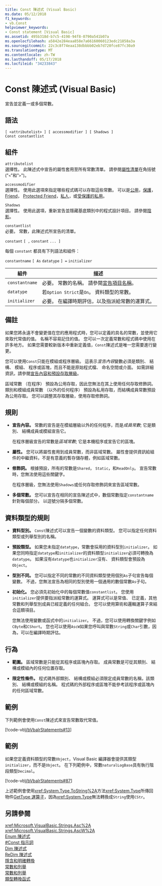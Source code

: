 ```yaml
---
title: Const 陳述式 (Visual Basic)
ms.date: 05/12/2018
f1_keywords:
- vb.Const
helpviewer_keywords:
- Const statement [Visual Basic]
ms.assetid: 495b318d-b7c5-4198-94f8-0790a541b07a
ms.openlocfilehash: a5842e284eaa858e7a66160060123edc21858a3a
ms.sourcegitcommit: 22c3c8f74eaa138dbbbb02eb7d720fce87fc30a9
ms.translationtype: MT
ms.contentlocale: zh-TW
ms.lasthandoff: 05/17/2018
ms.locfileid: "34233843"
---
```

# <a name="const-statement-visual-basic"></a>Const 陳述式 (Visual Basic)
宣告並定義一或多個常數。  
  
## <a name="syntax"></a>語法  
  
```  
[ <attributelist> ] [ accessmodifier ] [ Shadows ]   
Const constantlist  
```  
  
## <a name="parts"></a>組件  
 `attributelist`  
 選擇性。 此陳述式中宣告的屬性套用至所有常數清單。 請參閱[屬性清單](../../../visual-basic/language-reference/statements/attribute-list.md)在角括號 ("`<`"和"`>`")。  
  
 `accessmodifier`  
 選擇性。 使用此選項來指定哪些程式碼可以存取這些常數。 可以是[公用](../../../visual-basic/language-reference/modifiers/public.md)，[保護](../../../visual-basic/language-reference/modifiers/protected.md)， [Friend](../../../visual-basic/language-reference/modifiers/friend.md)， [Protected Friend](../modifiers/protected-friend.md)，[私人](../../../visual-basic/language-reference/modifiers/private.md)，或[受保護的私用](../../language-reference/modifiers/private-protected.md)。
  
 `Shadows`  
 選擇性。 使用此選項，重新宣告並隱藏基底類別中的程式設計項目。 請參閱[陰影](../../../visual-basic/language-reference/modifiers/shadows.md)。  
  
 `constantlist`  
 必要。 常數，此陳述式所宣告的清單。  
  
 `constant` `[ ,` `constant` `... ]`  
  
 每個 `constant` 都具有下列語法和組件：  
  
 `constantname` `[ As` `datatype` `] =` `initializer`  
  
|組件|描述|  
|----------|-----------------|  
|`constantname`|必要。 常數的名稱。 請參閱[宣告項目名稱](../../../visual-basic/programming-guide/language-features/declared-elements/declared-element-names.md)。|  
|`datatype`|若`Option Strict`是`On`。 資料類型的常數。|  
|`initializer`|必要。 在編譯時期評估，以及指派給常數的運算式。|  
  
## <a name="remarks"></a>備註  
 如果您將永遠不會變更值在您的應用程式時，您可以定義的具名的常數，並使用它來取代常值的值。 名稱不容易記住的值。 您可以一次定義常數和程式碼中使用在許多地方。 如果您需要較新版本中重新定義值，`Const`陳述式是唯一您需要進行變更。  
  
 您可以使用`Const`只能在模組或程序層級。 這表示*宣告內容*變數必須是類別、 結構、 模組、 程序或區塊，而且不能是原始程式檔、 命名空間或介面。 如需詳細資訊，請參閱[宣告內容和預設存取層級](../../../visual-basic/language-reference/statements/declaration-contexts-and-default-access-levels.md)。  
  
 區域常數 （在程序） 預設為公用存取，因此您無法在其上使用任何存取修飾詞。 類別和模組成員常數 （以外的任何程序） 預設為私用存取，而結構成員常數預設為公用存取。 您可以調整其存取層級，使用存取修飾詞。  
  
## <a name="rules"></a>規則  
  
-   **宣告內容。** 常數的宣告是在模組層級以外的任何程序，而是*成員常數*; 它是類別、 結構成員或模組宣告它。  
  
     在程序層級宣告的常數是*區域常數*; 它是本機程序或宣告它的區塊。  
  
-   **屬性。** 您可以將屬性套用到成員常數，而非區域常數。 屬性會提供資訊給組件的中繼資料，不是有意義的暫存儲存體，例如區域常數。  
  
-   **修飾詞。** 根據預設，所有的常數是`Shared`， `Static`，和`ReadOnly`。 宣告常數時，您無法使用這些關鍵字。  
  
     在程序層級，您無法使用`Shadows`或任何存取修飾詞來宣告區域常數。  
  
-   **多個常數。** 您可以宣告在相同的宣告陳述式中，數個常數指定`constantname`針對每個部分。 以逗號分隔多個常數。  
  
## <a name="data-type-rules"></a>資料類型的規則  
  
-   **資料型別。** `Const`陳述式可以宣告一個變數的資料類型。 您可以指定任何資料類型或列舉型別的名稱。  
  
-   **預設類型。** 如果您未指定`datatype`，常數會採用的資料型別`initializer`。 如果您同時指定`datatype`和`initializer`的資料類型`initializer`必須可轉換為`datatype`。 如果沒有`datatype`也`initializer`沒有、 資料類型會預設為`Object`。  
  
-   **型別不同。** 您可以指定不同的常數的不同資料類型使用個別`As`子句宣告每個變數。 不過，您無法宣告為相同的型別使用一個通用的數個常數`As`子句。  
  
-   **初始化。** 您必須先初始化中的每個常數值`constantlist`。 您使用`initializer`提供要指派給常數的運算式。 運算式可以是常值、 已定義，其他常數和列舉型別成員已經定義的任何組合。 您可以使用算術和邏輯運算子來結合這類項目。  
  
     您無法使用變數或函式中的`initializer`。 不過，您可以使用轉換關鍵字例如`CByte`和`CShort`。 您也可以使用`AscW`如果您呼叫與常數`String`或`Char`引數，因為，可以在編譯時期評估。  
  
## <a name="behavior"></a>行為  
  
-   **範圍。** 區域常數是只能從其程序或區塊內存取。 成員常數是可從其類別、 結構或模組內的任何位置存取。  
  
-   **限定性條件。** 程式碼外部類別、 結構或模組必須限定成員常數的名稱，該類別、 結構或模組的名稱。 程式碼的外部程序或區塊不能參考該程序或區塊內的任何區域常數。  
  
## <a name="example"></a>範例  
 下列範例會使用`Const`陳述式來宣告常數取代常值。  
  
 [!code-vb[VbVbalrStatements#13](../../../visual-basic/language-reference/error-messages/codesnippet/VisualBasic/const-statement_1.vb)]  
  
## <a name="example"></a>範例  
 如果您定義資料類型的常數`Object`，Visual Basic 編譯器會提供其類型`initializer`，而不是`Object`。 在下列範例中，常數`naturalLogBase`具有執行階段類型`Decimal`。  
  
 [!code-vb[VbVbalrStatements#87](../../../visual-basic/language-reference/error-messages/codesnippet/VisualBasic/const-statement_2.vb)]  
  
 上述範例會使用<xref:System.Type.ToString%2A>方法<xref:System.Type>所傳回物件[GetType 運算子](../../../visual-basic/language-reference/operators/gettype-operator.md)，因為<xref:System.Type>無法轉換成`String`使用`CStr`。  
  
## <a name="see-also"></a>另請參閱  
 <xref:Microsoft.VisualBasic.Strings.Asc%2A>  
 <xref:Microsoft.VisualBasic.Strings.AscW%2A>  
 [Enum 陳述式](../../../visual-basic/language-reference/statements/enum-statement.md)  
 [#Const 指示詞](../../../visual-basic/language-reference/directives/const-directive.md)  
 [Dim 陳述式](../../../visual-basic/language-reference/statements/dim-statement.md)  
 [ReDim 陳述式](../../../visual-basic/language-reference/statements/redim-statement.md)  
 [隱含和明確轉換](../../../visual-basic/programming-guide/language-features/data-types/implicit-and-explicit-conversions.md)  
 [常數和列舉](../../../visual-basic/programming-guide/language-features/constants-enums/index.md)  
 [常數和列舉](../../../visual-basic/language-reference/constants-and-enumerations.md)  
 [類型轉換函式](../../../visual-basic/language-reference/functions/type-conversion-functions.md)

